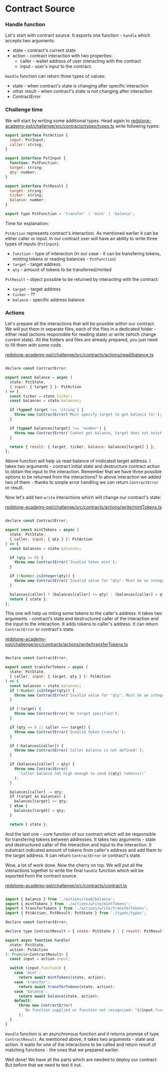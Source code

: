 # Contract Source

### Handle function

Let's start with contract source. It exports one function - `handle` which accepts two arguments:

- state - contract's current state
- action - contract interaction with two properties:
  - caller - wallet address of user interacting with the contract
  - input - user's input to the contract.

`Handle` function can return three types of values:

- state - when contract's state is changing after specific interaction
- other result - when contract's state is not changing after interaction
- ContractError

### Challenge time

We will start by writing some additional types. Head again to [redstone-academy-pst/challenge/src/contracts/types/types.ts](https://github.com/redstone-finance/redstone-academy/tree/main/redstone-academy-pst/challenge/src/contracts/types/types.ts) write following types:

```js
export interface PstAction {
  input: PstInput;
  caller: string;
}

export interface PstInput {
  function: PstFunction;
  target: string;
  qty: number;
}

export interface PstResult {
  target: string;
  ticker: string;
  balance: number;
}

export type PstFunction = 'transfer' | 'mint' | 'balance';
```

Time for explanation:

`PstAction` represents contract's interaction. As mentioned earlier it can be either caller or input. In our contract user will have an ability to write three types of inputs (`PstInput`):

- `function` - type of interaction (in our case - it can be transfering tokens, minting tokens or reading balances - `PstFunction`)
- `target` - target address
- `qty` - amount of tokens to be transferred/minted

`PstResult` - object possible to be returned by interacting with the contract:

- `target` - target address
- `ticker` - ??
- `balance` - specific address balance

### Actions

Let's prepare all the interactions that will be possible within our contract. We will put them in separate files, each of the files in a dedicated folder - either read (actions responsible for reading state) or write (which change current state). All the folders and files are already prepared, you just need to fill them with some code.

[redstone-academy-pst/challenge/src/contracts/actions/read/balance.ts](https://github.com/redstone-finance/redstone-academy/tree/main/redstone-academy-pst/challenge/src/contracts/actions/read/balance.ts)

```js

declare const ContractError;

export const balance = async (
  state: PstState,
  { input: { target } }: PstAction
) => {
  const ticker = state.ticker;
  const balances = state.balances;

  if (typeof target !== 'string') {
    throw new ContractError('Must specify target to get balance for');
  }

  if (typeof balances[target] !== 'number') {
    throw new ContractError('Cannot get balance, target does not exist');
  }

  return { result: { target, ticker, balance: balances[target] } };
};

```

Above function will help us read balance of inidicated target address. I takes two arguments - contract initial state and destructure contract action to obtain the input to the interaction. Remember that we have three possible options to be returned from the interactions? In above interaction we added two of them - thanks to simple error handling we can return `ContractError` or result.

Now let's add two `write` interactions which will change our contract's state:

[redstone-academy-pst/challenge/src/contracts/actions/write/mintTokens.ts](https://github.com/redstone-finance/redstone-academy/tree/main/redstone-academy-pst/challenge/src/contracts/actions/write/mintTokens.ts)

```js

declare const ContractError;

export const mintTokens = async (
  state: PstState,
  { caller, input: { qty } }: PstAction
) => {
  const balances = state.balances;

  if (qty <= 0) {
    throw new ContractError('Invalid token mint');
  }

  if (!Number.isInteger(qty)) {
    throw new ContractError('Invalid value for "qty". Must be an integer');
  }

  balances[caller] ? (balances[caller] += qty) : (balances[caller] = qty);
  return { state };
};

```

This one will help us miting some tokens to the caller's address. It takes two arguments - contract's state and destructured caller of the interaction and the input to the interaction. It adds tokens to caller's address. It can return `ContractError` or contract's state.

[redstone-academy-pst/challenge/src/contracts/actions/write/transferTokens.ts](https://github.com/redstone-finance/redstone-academy/tree/main/redstone-academy-pst/challenge/src/contracts/actions/write/transferTokens.ts)

```js

declare const ContractError;

export const transferTokens = async (
  state: PstState,
  { caller, input: { target, qty } }: PstAction
) => {
  const balances = state.balances;
  if (!Number.isInteger(qty)) {
    throw new ContractError('Invalid value for "qty". Must be an integer');
  }

  if (!target) {
    throw new ContractError('No target specified');
  }

  if (qty <= 0 || caller === target) {
    throw new ContractError('Invalid token transfer');
  }

  if (!balances[caller]) {
    throw new ContractError(`Caller balance is not defined!`);
  }

  if (balances[caller] < qty) {
    throw new ContractError(
      `Caller balance not high enough to send ${qty} token(s)!`
    );
  }

  balances[caller] -= qty;
  if (target in balances) {
    balances[target] += qty;
  } else {
    balances[target] = qty;
  }

  return { state };

```

And the last one - core function of our contract which will be responsible for transfering tokens between addresses. It takes two arguments - state and destructured caller of the interaction and input to the interaction. It substract indicated amount of tokens from caller's address and add them to the target address. It can return `ContractError` or contract's state.

Wow, a lot of work done. Now the cherry on top. We will put all the interactions together to write the final `handle` function which will be exported from the contract source.

[redstone-academy-pst/challenge/src/contracts/contract.ts](https://github.com/redstone-finance/redstone-academy/tree/main/redstone-academy-pst/challenge/src/contracts/contract.ts)

```js

import { balance } from './actions/read/balance';
import { mintTokens } from './actions/write/mintTokens';
import { transferTokens } from './actions/write/transferTokens';
import { PstAction, PstResult, PstState } from './types/types';

declare const ContractError;

declare type ContractResult = { state: PstState } | { result: PstResult };

export async function handle(
  state: PstState,
  action: PstAction
): Promise<ContractResult> {
  const input = action.input;

  switch (input.function) {
    case 'mint':
      return await mintTokens(state, action);
    case 'transfer':
      return await transferTokens(state, action);
    case 'balance':
      return await balance(state, action);
    default:
      throw new ContractError(
        `No function supplied or function not recognised: "${input.function}"`
      );
  }
}

```

`Handle` function is an asynchronous function and it returns promise of type `ContractResult`. As mentioned above, it takes two arguments - state and action. It waits for one of the interactions to be called and return result of matching functions - the ones that we prepared earlier.

Well done! We have all the parts which are needed to deploy our contract. But before that we need to test it out.
